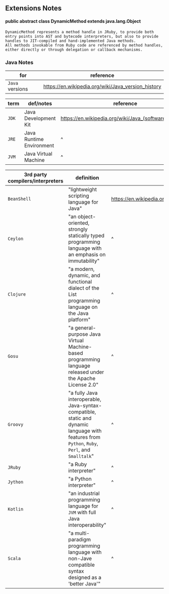
## Extensions Notes

#### public abstract class DynamicMethod extends java.lang.Object
```
DynamicMethod represents a method handle in JRuby, to provide both entry points into AST and bytecode interpreters, but also to provide handles to JIT-compiled and hand-implemented Java methods.
All methods invokable from Ruby code are referenced by method handles, either directly or through delegation or callback mechanisms.
```

### Java Notes

| for | reference |
| ---- | ------- |
| `Java` versions | https://en.wikipedia.org/wiki/Java_version_history |

| term | def/notes | reference |
| ---- | ----- | -------- |
| `JDK` | Java Development Kit | https://en.wikipedia.org/wiki/Java_(software_platform) |
| `JRE` | Java Runtime Environment | ^ |
| `JVM` | Java Virtual Machine | ^ |

| 3rd party compilers/interpreters | definition | reference |
| -------- | -------- | ------ |
| `BeanShell` | "lightweight scripting language for Java" | https://en.wikipedia.org/wiki/Java_(software_platform) |
| `Ceylon`    | "an object-oriented, strongly statically typed programming language with an emphasis on immutability" | ^ |
| `Clojure`   | "a modern, dynamic, and functional dialect of the List programming language on the Java platform" | ^ |
| `Gosu`      | "a general-purpose Java Virtual Machine-based programming language released under the Apache License 2.0" | ^ |
| `Groovy`    | "a fully Java interoperable, Java-syntax-compatible, static and dynamic language with features from `Python`, `Ruby`, `Perl`, and `Smalltalk`" | ^ |
| `JRuby`     | "a Ruby interpreter" | ^ |
| `Jython`    | "a Python interpreter" | ^ |
| `Kotlin`    | "an industrial programming language for `JVM` with full Java interoperability" | ^ |
| `Scala`     | "a multi-paradigm programming language with non-Jave compatible syntax designed as a 'better Java'" | ^ |
